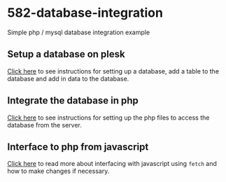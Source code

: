 # 582-database-integration

Simple php / mysql database integration example

## Setup a database on plesk

[Click here](SETUP.md) to see instructions for setting up a database, add a table to the database and add in data to the database.

## Integrate the database in php

[Click here](INTEGRATE.md) to see instructions for setting up the php files to access the database from the server.

## Interface to php from javascript

[Click here](INTERFACE.md) to read more about interfacing with javascript using `fetch` and how to make changes if necessary.
